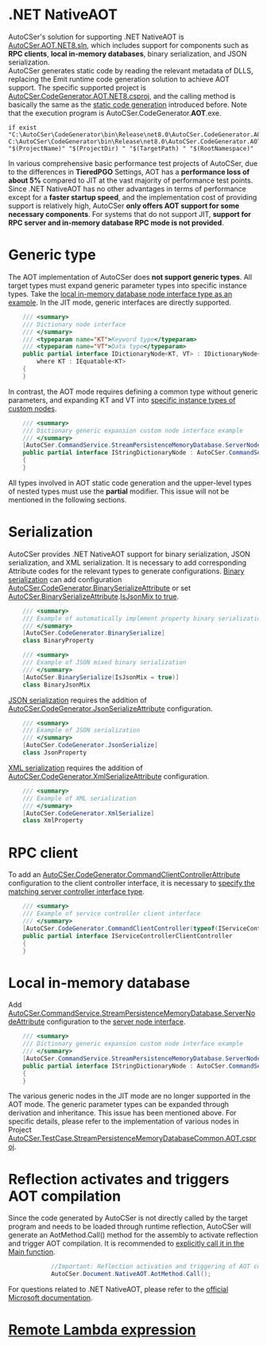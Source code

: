 ﻿# .NET NativeAOT
AutoCSer's solution for supporting .NET NativeAOT is [AutoCSer.AOT.NET8.sln](https://github.com/AutoCSer/AutoCSer2/blob/main/AutoCSer.AOT.NET8.sln), which includes support for components such as **RPC clients**, **local in-memory databases**, binary serialization, and JSON serialization.  
AutoCSer generates static code by reading the relevant metadata of DLLS, replacing the Emit runtime code generation solution to achieve AOT support. The specific supported project is [AutoCSer.CodeGenerator.AOT.NET8.csproj](https://github.com/AutoCSer/AutoCSer2/tree/main/AutoCSer/CodeGenerator), and the calling method is basically the same as the [static code generation](https://github.com/AutoCSer/AutoCSer2/blob/main/Document/05.CodeGenerator/05.CodeGenerator.md) introduced before. Note that the execution program is AutoCSer.CodeGenerator.**AOT**.exe.
``` text
if exist "C:\AutoCSer\CodeGenerator\bin\Release\net8.0\AutoCSer.CodeGenerator.AOT.exe" C:\AutoCSer\CodeGenerator\bin\Release\net8.0\AutoCSer.CodeGenerator.AOT.exe "$(ProjectName)" "$(ProjectDir) " "$(TargetPath) " "$(RootNamespace)"
```
In various comprehensive basic performance test projects of AutoCSer, due to the differences in **TieredPGO** Settings, AOT has a **performance loss of about 5%** compared to JIT at the vast majority of performance test points.  
Since .NET NativeAOT has no other advantages in terms of performance except for a **faster startup speed**, and the implementation cost of providing support is relatively high, AutoCSer **only offers AOT support for some necessary components**. For systems that do not support JIT, **support for RPC server and in-memory database RPC mode is not provided**.
# Generic type
The AOT implementation of AutoCSer does **not support generic types**. All target types must expand generic parameter types into specific instance types. Take the [local in-memory database node interface type as an example](https://github.com/AutoCSer/AutoCSer2/blob/main/Application/StreamPersistenceMemoryDatabase/Node/IDictionaryNode.cs). In the JIT mode, generic interfaces are directly supported.
``` csharp
    /// <summary>
    /// Dictionary node interface
    /// </summary>
    /// <typeparam name="KT">Keyword type</typeparam>
    /// <typeparam name="VT">Data type</typeparam>
    public partial interface IDictionaryNode<KT, VT> : IDictionaryNode<KT, VT, KeyValue<KT, VT>>
        where KT : IEquatable<KT>
    {
    }
```
In contrast, the AOT mode requires defining a common type without generic parameters, and expanding KT and VT into [specific instance types of custom nodes](https://github.com/AutoCSer/AutoCSer2/blob/main/Document/12.NativeAOT/MemoryDatabaseLocalService/IStringDictionaryNode.cs).
``` csharp
    /// <summary>
    /// Dictionary generic expansion custom node interface example
    /// </summary>
    [AutoCSer.CommandService.StreamPersistenceMemoryDatabase.ServerNode]
    public partial interface IStringDictionaryNode : AutoCSer.CommandService.StreamPersistenceMemoryDatabase.IDictionaryNode<string, string>
    {
    }
```
All types involved in AOT static code generation and the upper-level types of nested types must use the **partial** modifier. This issue will not be mentioned in the following sections.
# Serialization
AutoCSer provides .NET NativeAOT support for binary serialization, JSON serialization, and XML serialization. It is necessary to add corresponding Attribute codes for the relevant types to generate configurations.
[Binary serialization](https://github.com/AutoCSer/AutoCSer2/blob/main/Document/12.NativeAOT/DataSerialize/BinaryProperty.cs) can add configuration [AutoCSer.CodeGenerator.BinarySerializeAttribute](https://github.com/AutoCSer/AutoCSer2/blob/main/AutoCSer/BinarySerialize/CodeGenerator/BinarySerializeAttribute.cs) or set [AutoCSer.BinarySerializeAttribute](https://github.com/AutoCSer/AutoCSer2/blob/main/AutoCSer/BinarySerialize/BinarySerializeAttribute.cs).[IsJsonMix to true](https://github.com/AutoCSer/AutoCSer2/blob/main/Document/12.NativeAOT/DataSerialize/BinaryJsonMix.cs).
``` csharp
    /// <summary>
    /// Example of automatically implement property binary serialization
    /// </summary>
    [AutoCSer.CodeGenerator.BinarySerialize]
    class BinaryProperty
```
``` csharp
    /// <summary>
    /// Example of JSON mixed binary serialization
    /// </summary>
    [AutoCSer.BinarySerialize(IsJsonMix = true)]
    class BinaryJsonMix
```
[JSON serialization](https://github.com/AutoCSer/AutoCSer2/blob/main/Document/12.NativeAOT/DataSerialize/JsonProperty.cs) requires the addition of [AutoCSer.CodeGenerator.JsonSerializeAttribute](https://github.com/AutoCSer/AutoCSer2/blob/main/AutoCSer/Json/CodeGenerator/JsonSerializeAttribute.cs) configuration.
``` csharp
    /// <summary>
    /// Example of JSON serialization
    /// </summary>
    [AutoCSer.CodeGenerator.JsonSerialize]
    class JsonProperty
```
[XML serialization](https://github.com/AutoCSer/AutoCSer2/blob/main/Document/12.NativeAOT/DataSerialize/JsonProperty.cs) requires the addition of [AutoCSer.CodeGenerator.XmlSerializeAttribute](https://github.com/AutoCSer/AutoCSer2/blob/main/AutoCSer/Extensions/Xml/CodeGenerator/XmlSerializeAttribute.cs) configuration.
``` csharp
    /// <summary>
    /// Example of XML serialization
    /// </summary>
    [AutoCSer.CodeGenerator.XmlSerialize]
    class XmlProperty
```
# RPC client
To add an [AutoCSer.CodeGenerator.CommandClientControllerAttribute](https://github.com/AutoCSer/AutoCSer2/blob/main/AutoCSer/Net/CommandServer/CodeGenerator/CommandClientControllerAttribute.cs) configuration to the client controller interface, it is necessary to [specify the matching server controller interface type](https://github.com/AutoCSer/AutoCSer2/blob/main/Document/12.NativeAOT/Service/IServiceControllerClientController.cs).
``` csharp
    /// <summary>
    /// Example of service controller client interface 
    /// </summary>
    [AutoCSer.CodeGenerator.CommandClientController(typeof(IServiceController))]
    public partial interface IServiceControllerClientController
    {
    }
```
# Local in-memory database
Add [AutoCSer.CommandService.StreamPersistenceMemoryDatabase.ServerNodeAttribute](https://github.com/AutoCSer/AutoCSer2/blob/main/Application/StreamPersistenceMemoryDatabase/Server/ServerNodeAttribute.cs) configuration to the [server node interface](https://github.com/AutoCSer/AutoCSer2/blob/main/Document/12.NativeAOT/MemoryDatabaseLocalService/IStringDictionaryNode.cs).
``` csharp
    /// <summary>
    /// Dictionary generic expansion custom node interface example
    /// </summary>
    [AutoCSer.CommandService.StreamPersistenceMemoryDatabase.ServerNode]
    public partial interface IStringDictionaryNode : AutoCSer.CommandService.StreamPersistenceMemoryDatabase.IDictionaryNode<string, string>
    {
    }
```
The various generic nodes in the JIT mode are no longer supported in the AOT mode. The generic parameter types can be expanded through derivation and inheritance. This issue has been mentioned above. For specific details, please refer to the implementation of various nodes in Project [AutoCSer.TestCase.StreamPersistenceMemoryDatabaseCommon.AOT.csproj](https://github.com/AutoCSer/AutoCSer2/tree/main/TestCase/StreamPersistenceMemoryDatabase/Common).
# Reflection activates and triggers AOT compilation
Since the code generated by AutoCSer is not directly called by the target program and needs to be loaded through runtime reflection, AutoCSer will generate an AotMethod.Call() method for the assembly to activate reflection and trigger AOT compilation. It is recommended to [explicitly call it in the Main function](https://github.com/AutoCSer/AutoCSer2/blob/main/Document/12.NativeAOT/Program.AOT.cs).
``` csharp
            //Important: Reflection activation and triggering of AOT compilation must be explicitly called
            AutoCSer.Document.NativeAOT.AotMethod.Call();
```
For questions related to .NET NativeAOT, please refer to the [official Microsoft documentation](https://learn.microsoft.com/zh-cn/dotnet/core/deploying/native-aot/).
# [Remote Lambda expression](https://github.com/AutoCSer/AutoCSer2/blob/main/Document/13.RemoteExpression/13.RemoteExpression.Eng.md)